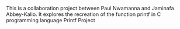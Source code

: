 This is a collaboration project between Paul Nwamanna and Jaminafa Abbey-Kalio.
It explores the recreation of the function printf in C programming language
Printf Project
